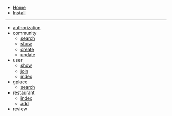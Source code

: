 - [Home](/)
- [Install](install.md)
---
- [authorization](endpoint/auth.md)
- community
    - [search](endpoint/community/search.md)
    - [show](endpoint/community/show.md)
    - [create](endpoint/community/create.md)
    - [update](endpoint/community/update.md)
- user
    - [show](endpoint/user/show.md)
    - [join](endpoint/user/create.md)
    - [index](endpoint/user/index.md)
- gplace
    - [search](endpoint/gplace/search.md)
- restaurant
    - [index](endpoint/restaurant/index.md)
    - [add](endpoint/restaurant/add.md)
- review
